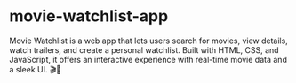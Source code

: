 # movie-watchlist-app
Movie Watchlist is a web app that lets users search for movies, view details, watch trailers, and create a personal watchlist. Built with HTML, CSS, and JavaScript, it offers an interactive experience with real-time movie data and a sleek UI. 🎬🍿
